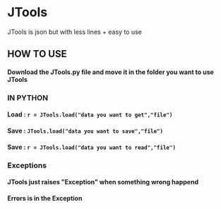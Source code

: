 # JTools
JTools is json but with less lines + easy to use

## HOW TO USE
#### Download the JTools.py file and move it in the folder you want to use JTools

### IN PYTHON

#### Load : `r = JTools.load("data you want to get","file")`
#### Save : `JTools.load("data you want to save","file")`
#### Save : `r = JTools.load("data you want to read","file")`

### Exceptions 
#### JTools just raises "Exception" when something wrong happend
#### Errors is in the Exception
